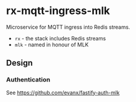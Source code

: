 # rx-mqtt-ingress-mlk

Microservice for MQTT ingress into Redis streams.

- `rx` - the stack includes Redis streams
- `mlk` - named in honour of MLK

## Design

### Authentication

See https://github.com/evanx/fastify-auth-mlk
